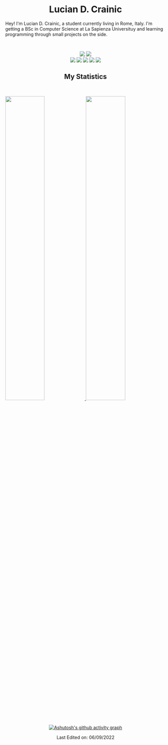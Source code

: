 <h1 align="center">
  <b>Lucian D. Crainic</b>
</h1>

Hey! I'm Lucian D. Crainic, a student currently living in Rome, Italy. I'm getting a BSc in Computer Science at La Sapienza Universituy and learning programming through small projects on the side.

<br>

<p>
</div> 
<div align="center">
  <img src="https://img.shields.io/badge/-Python-000?style=for-the-badge&logo=python&color=151515&logoColor=000&labelColor=e74c3c">
  <img src="https://img.shields.io/badge/-C-000?style=for-the-badge&logo=C&color=151515&logoColor=000&labelColor=e74c3c">
</div>
<div align="center">
  <img src="https://img.shields.io/badge/-HTML-000?style=for-the-badge&logo=html5&color=151515&logoColor=000&labelColor=e74c3c">
  <img src="https://img.shields.io/badge/-CSS-000?style=for-the-badge&logo=css3&color=151515&logoColor=000&labelColor=e74c3c">
  <img src="https://img.shields.io/badge/-Javascript-000?style=for-the-badge&logo=javascript&color=151515&logoColor=000&labelColor=e74c3c">
  <img src="https://img.shields.io/badge/-React-000?style=for-the-badge&logo=react&color=151515&logoColor=000&labelColor=e74c3c">
  <img src="https://img.shields.io/badge/-Next.js-000?style=for-the-badge&logo=next.js&color=151515&logoColor=000&labelColor=e74c3c">
</p>

## My Statistics
<br/>
<p align="left">
  <a href="https://abhigyantrips.dev/">
  <img width="49.5%" src="https://github-readme-stats.vercel.app/api?username=luciancrainic&show_icons=true&theme=dark&hide_border=true&icon_color=e74c3c"/>
    <img width="49.5%" src="https://github-readme-streak-stats.herokuapp.com/?user=luciancrainic&theme=dark&hide_border=true" />
  </a>
</p>
<br>

[![Ashutosh's github activity graph](https://activity-graph.herokuapp.com/graph?username=LucianCrainic&hide_border=true&bg_color=151515&color=fff&line=e74c3c&point=e74c3c)](https://github.com/ashutosh00710/github-readme-activity-graph)

Last Edited on: 06/09/2022
